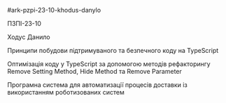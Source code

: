 #ark-pzpi-23-10-khodus-danylo

ПЗПІ-23-10

Ходус Данило 

Принципи побудови підтримуваного та безпечного коду на TypeScript

Оптимізація коду у TypeScript за допомогою методів рефакторингу Remove Setting Method, Hide Method та Remove Parameter

Програмна система для автоматизації процесів доставки із використанням роботизованих систем

